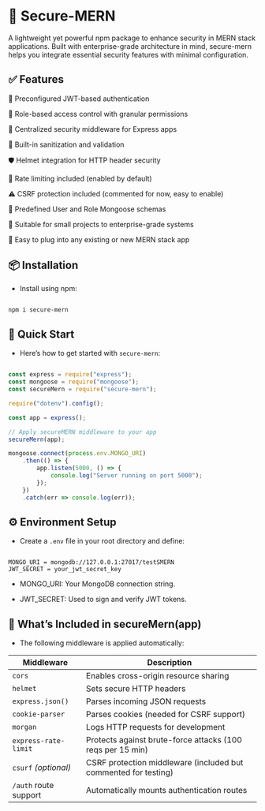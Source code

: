 # 🔐 Secure-MERN

A lightweight yet powerful npm package to enhance security in MERN stack applications. Built with enterprise-grade architecture in mind, secure-mern helps you integrate essential security features with minimal configuration.

## ✅ Features

🔐 Preconfigured JWT-based authentication

🔑 Role-based access control with granular permissions

🧰 Centralized security middleware for Express apps

🧼 Built-in sanitization and validation

🛡️ Helmet integration for HTTP header security

🚫 Rate limiting included (enabled by default)

⚠️ CSRF protection included (commented for now, easy to enable)

📜 Predefined User and Role Mongoose schemas

🧪 Suitable for small projects to enterprise-grade systems

🌱 Easy to plug into any existing or new MERN stack app



## 📦 Installation

- Install using npm:

```bash

npm i secure-mern

```

## 🚀 Quick Start

- Here’s how to get started with `secure-mern`:

```js

const express = require("express");
const mongoose = require("mongoose");
const secureMern = require("secure-mern");

require("dotenv").config();

const app = express();

// Apply secureMERN middleware to your app
secureMern(app);

mongoose.connect(process.env.MONGO_URI)
    .then(() => {
        app.listen(5000, () => {
            console.log("Server running on port 5000");
        });
    })
    .catch(err => console.log(err));


```

## ⚙️ Environment Setup

- Create a `.env` file in your root directory and define:

```env

MONGO_URI = mongodb://127.0.0.1:27017/testSMERN
JWT_SECRET = your_jwt_secret_key

```

- MONGO_URI: Your MongoDB connection string.

- JWT_SECRET: Used to sign and verify JWT tokens.

## 🧰 What’s Included in secureMern(app)

- The following middleware is applied automatically:

| Middleware            | Description                                                     |
| --------------------- | --------------------------------------------------------------- |
| `cors`                | Enables cross-origin resource sharing                           |
| `helmet`              | Sets secure HTTP headers                                        |
| `express.json()`      | Parses incoming JSON requests                                   |
| `cookie-parser`       | Parses cookies (needed for CSRF support)                        |
| `morgan`              | Logs HTTP requests for development                              |
| `express-rate-limit`  | Protects against brute-force attacks (100 reqs per 15 min)      |
| `csurf` *(optional)*  | CSRF protection middleware (included but commented for testing) |
| `/auth` route support | Automatically mounts authentication routes                      |

